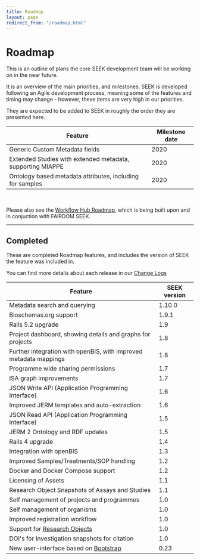 ```yaml
---
title: Roadmap
layout: page
redirect_from: "/roadmap.html"
---
```


# Roadmap

This is an outline of plans the core SEEK development team will be working on in the near future.

It is an overview of the main priorities, and milestones. SEEK is developed following an Agile development process, meaning some of the features and timing may change - however, these items are very high in our priorities. 

They are expected to be added to SEEK in roughly the order they are presented here.

| Feature | Milestone date |
| --- | --- |
| Generic Custom Metadata fields | 2020  |
| Extended Studies with extended metadata, supporting MIAPPE | 2020 |
| Ontology based metadata attributes, including for samples | 2020 |

<br/>

Please also see the [Workflow Hub Roadmap](https://about.workflowhub.eu/roadmap/), 
which is being built upon and in conjuction with FAIRDOM SEEK.



---


## Completed

These are completed Roadmap features, and includes the version of SEEK the feature was included in.

You can find more details about each release in our [Change Logs](/tech/releases/)


| Feature | SEEK version |
| --- | --- | 
| Metadata search and querying | 1.10.0 |
| Bioschemas.org support | 1.9.1 |
| Rails 5.2 upgrade | 1.9 |
| Project dashboard, showing details and graphs for projects | 1.8  |
| Further integration with openBIS, with improved metadata mappings | 1.8  |
| Programme wide sharing permissions | 1.7  |
| ISA graph improvements | 1.7  |
| JSON Write API (Application Programming Interface) | 1.6  |
| Improved JERM templates and auto-extraction | 1.6 |
| JSON Read API (Application Programming Interface) | 1.5 |
| JERM 2 Ontology and RDF updates | 1.5 |
| Rails 4 upgrade | 1.4 |
| Integration with openBIS | 1.3 |
| Improved Samples/Treatments/SOP handling | 1.2  |
| Docker and Docker Compose support | 1.2 |
| Licensing of Assets | 1.1 |
| Research Object Snapshots of Assays and Studies | 1.1 |
| Self management of projects and programmes | 1.0 |
| Self management of organisms | 1.0 |
| Improved registration workflow | 1.0 |
| Support for [Research Objects](http://www.researchobject.org/) | 1.0 |
| DOI's for Investigation snapshots for citation | 1.0 |
| New user-interface based on [Bootstrap](http://getbootstrap.com) | 0.23 |

